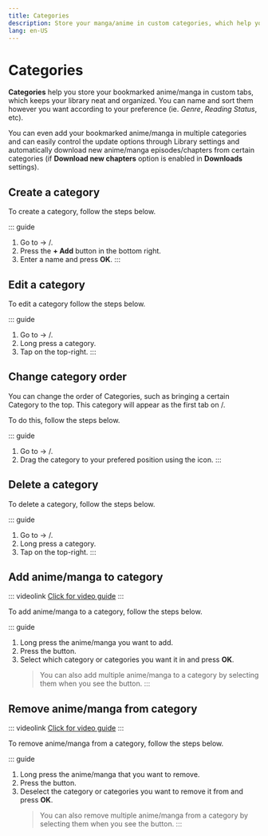 ```yaml
---
title: Categories
description: Store your manga/anime in custom categories, which help you keep your library neat and organized.
lang: en-US
---
```


# Categories

**Categories** help you store your bookmarked anime/manga in custom tabs, which keeps your library neat and organized. You can name and sort them however you want according to your preference (ie. _Genre_, _Reading Status_, etc).

You can even add your bookmarked anime/manga in multiple categories and can easily control the update options through Library settings and automatically download new anime/manga episodes/chapters from certain categories (if **Download new chapters** option is enabled in **Downloads** settings).

## Create a category

To create a category, follow the steps below.

::: guide
1. Go to <Navigation item="more"/> → <Navigation item="anime_categories"/>/<Navigation item="manga_categories"/>.
1. Press the **+ Add**  button in the bottom right.
1. Enter a name and press **OK**.
:::

## Edit a category

To edit a category follow the steps below.

::: guide
1. Go to <Navigation item="more"/> → <Navigation item="anime_categories"/>/<Navigation item="manga_categories"/>.
1. Long press a category.
1. Tap <Navigation item="edit"/> on the top-right.
:::

## Change category order

You can change the order of Categories, such as bringing a certain Category to the top. This category will appear as the first tab on <Navigation item="anime_library"/>/<Navigation item="manga_library"/>.

To do this, follow the steps below.

::: guide
1. Go to <Navigation item="more"/> → <Navigation item="anime_categories"/>/<Navigation item="manga_categories"/>.
1. Drag the category to your prefered position using the <Navigation item="reorder"/> icon.
:::

## Delete a category

To delete a category, follow the steps below.

::: guide
1. Go to <Navigation item="more"/> → <Navigation item="anime_categories"/>/<Navigation item="manga_categories"/>.
1. Long press a category.
1. Tap <Navigation item="delete"/> on the top-right.
:::

## Add anime/manga to category

::: videolink
[<MaterialIcon icon="videocam"/> Click for video guide](/assets/guides_category-add-to.webm)
:::

To add anime/manga to a category, follow the steps below.

::: guide
1. Long press the anime/manga you want to add.
2. Press the <Navigation item="set_categories"/> button.
3. Select which category or categories you want it in and press **OK**.
	> You can also add multiple anime/manga to a category by selecting them when you see the <Navigation item="set_categories"/> button.
:::

## Remove anime/manga from category

::: videolink
[<MaterialIcon icon="videocam"/> Click for video guide](/assets/guides_category-remove-from.webm)
:::

To remove anime/manga from a category, follow the steps below.

::: guide
1. Long press the anime/manga that you want to remove.
1. Press the <Navigation item="set_categories"/> button.
1. Deselect the category or categories you want to remove it from and press **OK**.
	> You can also remove multiple anime/manga from a category by selecting them when you see the <Navigation item="set_categories"/> button.
:::
